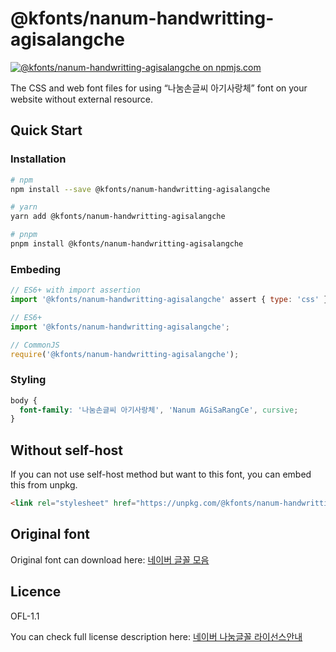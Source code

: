# @kfonts/nanum-handwritting-agisalangche

[![@kfonts/nanum-handwritting-agisalangche on npmjs.com](https://img.shields.io/npm/v/%40kfonts%2Fnanum-handwritting-agisalangche)](https://www.npmjs.com/package/@kfonts/nanum-handwritting-agisalangche)

The CSS and web font files for using &OpenCurlyDoubleQuote;나눔손글씨 아기사랑체&CloseCurlyDoubleQuote; font on your website without external resource.

## Quick Start

### Installation

```sh
# npm
npm install --save @kfonts/nanum-handwritting-agisalangche

# yarn
yarn add @kfonts/nanum-handwritting-agisalangche

# pnpm
pnpm install @kfonts/nanum-handwritting-agisalangche
```

### Embeding

```js
// ES6+ with import assertion
import '@kfonts/nanum-handwritting-agisalangche' assert { type: 'css' };

// ES6+
import '@kfonts/nanum-handwritting-agisalangche';

// CommonJS
require('@kfonts/nanum-handwritting-agisalangche');
```

### Styling

```css
body {
  font-family: '나눔손글씨 아기사랑체', 'Nanum AGiSaRangCe', cursive;
}
```

## Without self-host

If you can not use self-host method but want to this font, you can embed this from unpkg.

```html
<link rel="stylesheet" href="https://unpkg.com/@kfonts/nanum-handwritting-agisalangche/index.css" />
```

## Original font

Original font can download here: [네이버 글꼴 모음](https://hangeul.naver.com/font)

## Licence

OFL-1.1

You can check full license description here: [네이버 나눔글꼴 라이선스안내](https://help.naver.com/service/30016/contents/18088?osType=PC&lang=ko)

